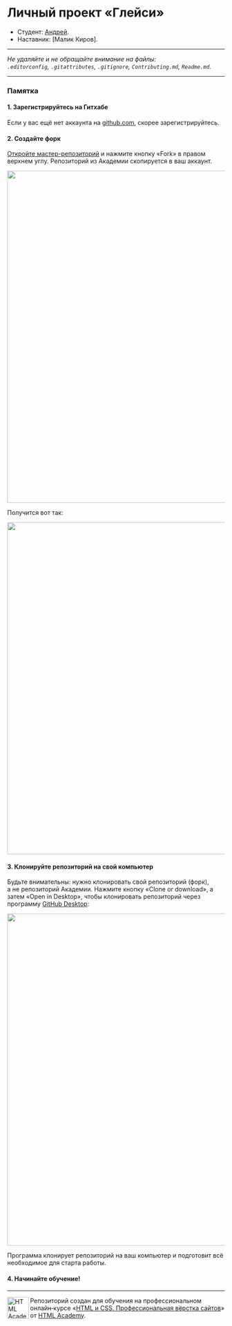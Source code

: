 # Личный проект «Глейси»

* Студент: [Андрей](https://up.htmlacademy.ru/htmlcss-individual/1/user/2428785).
* Наставник: [Малик Киров].

---

_Не удаляйте и не обращайте внимание на файлы:_<br>
_`.editorconfig`, `.gitattributes`, `.gitignore`, `Contributing.md`, `Readme.md`._

---

### Памятка

#### 1. Зарегистрируйтесь на Гитхабе

Если у вас ещё нет аккаунта на [github.com](https://github.com/join), скорее зарегистрируйтесь.

#### 2. Создайте форк

[Откройте мастер-репозиторий](https://github.com/htmlacademy-htmlcss/2428785-gllacy-1) и нажмите кнопку «Fork» в правом верхнем углу. Репозиторий из Академии скопируется в ваш аккаунт.

<img width="769" alt="" src="https://user-images.githubusercontent.com/10909/29037742-a62a72a0-7bad-11e7-9f36-4db8e9329498.jpg">

Получится вот так:

<img width="769" alt="" src="https://user-images.githubusercontent.com/10909/29037746-a760c82c-7bad-11e7-89ab-7c99998d4317.jpg">

#### 3. Клонируйте репозиторий на свой компьютер

Будьте внимательны: нужно клонировать свой репозиторий (форк), а не репозиторий Академии. Нажмите кнопку «Clone or download», а затем «Open in Desktop», чтобы клонировать репозиторий через программу [GitHub Desktop](https://desktop.github.com):

<img width="769" alt="" src="https://user-images.githubusercontent.com/10909/29037747-a8e89422-7bad-11e7-819d-bca9f4c1de18.jpg">

Программа клонирует репозиторий на ваш компьютер и подготовит всё необходимое для старта работы.

#### 4. Начинайте обучение!

---

<a href="https://htmlacademy.ru/intensive/htmlcss"><img align="left" width="50" height="50" alt="HTML Academy" src="https://up.htmlacademy.ru/static/img/intensive/htmlcss/logo-for-github-2.png"></a>

Репозиторий создан для обучения на профессиональном онлайн‑курсе «[HTML и CSS. Профессиональная вёрстка сайтов](https://htmlacademy.ru/intensive/htmlcss)» от [HTML Academy](https://htmlacademy.ru).
